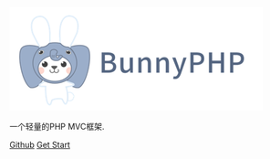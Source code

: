 ![logo](../_media/logo.png)

一个轻量的PHP MVC框架.

[Github](https://github.com/IvanLuLyf/BunnyPHP)
[Get Start](#bunnyphp)